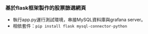 ### 基於flask框架製作的股票篩選網頁
+ 執行app.py運行測試環境，串接MySQL資料庫與grafana server。
+ 相依套件：`pip install flask mysql-connector-python`